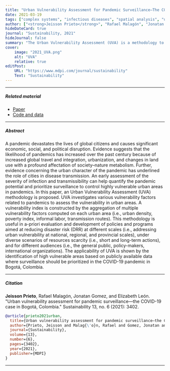 ```yaml
---
title: "Urban Vulnerability Assessment for Pandemic Surveillance—The COVID-19 Case in Bogotá, Colombia" 
date: 2021-03-19
tags: ["complex systems", "infectious diseases", "spatial analysis", "uncertanty"]
author: ["<strong>Jeisson Prieto</strong>", "Rafael Malagón", "Jonatan Gomez", "Elizabeth Leon"]
hideDateCard: true
journal: "Sustainability, 2021"
hideJournal: false
summary: "The Urban Vulnerability Assessment (UVA) is a methodology to identify areas most at risk during pandemics by analyzing factors like urban density, poverty, and informal labor. Applied to Bogotá, Colombia during COVID-19, it helps prioritize surveillance and supports disaster risk reduction policies across scales and under resource-constrained scenarios." 
cover:
    image: "2021_UVA.png"
    alt: "UVA"
    relative: true
editPost:
    URL: "https://www.mdpi.com/journal/sustainability"
    Text: "Sustainability"
---
```


---

##### Related material

+ [Paper](https://www.mdpi.com/2071-1050/13/6/3402)
+ [Code and data](https://github.com/japrietov/UVA)

---

##### Abstract

A pandemic devastates the lives of global citizens and causes significant economic, social, and political disruption. Evidence suggests that the likelihood of pandemics has increased over the past century because of increased global travel and integration, urbanization, and changes in land use with a profound affectation of society–nature metabolism. Further, evidence concerning the urban character of the pandemic has underlined the role of cities in disease transmission. An early assessment of the severity of infection and transmissibility can help quantify the pandemic potential and prioritize surveillance to control highly vulnerable urban areas in pandemics. In this paper, an Urban Vulnerability Assessment (UVA) methodology is proposed. UVA investigates various vulnerability factors related to pandemics to assess the vulnerability in urban areas. A vulnerability index is constructed by the aggregation of multiple vulnerability factors computed on each urban area (i.e., urban density, poverty index, informal labor, transmission routes). This methodology is useful in a-priori evaluation and development of policies and programs aimed at reducing disaster risk (DRR) at different scales (i.e., addressing urban vulnerability at national, regional, and provincial scales), under diverse scenarios of resources scarcity (i.e., short and long-term actions), and for different audiences (i.e., the general public, policy-makers, international organizations). The applicability of UVA is shown by the identification of high vulnerable areas based on publicly available data where surveillance should be prioritized in the COVID-19 pandemic in Bogotá, Colombia.

<!-- ---

##### Figure 6: Some Uses For Olive Oil

![](paper1.png) -->

---

##### Citation

**Jeisson Prieto**, Rafael Malagón, Jonatan Gomez, and Elizabeth León. "Urban vulnerability assessment for pandemic surveillance—the COVID-19 case in Bogotá, Colombia." Sustainability 13, no. 6 (2021): 3402.

```BibTeX
@article{prieto2021urban,
  title={Urban vulnerability assessment for pandemic surveillance—the COVID-19 case in Bogot{\'a}, Colombia},
  author={Prieto, Jeisson and Malag{\'o}n, Rafael and Gomez, Jonatan and Le{\'o}n, Elizabeth},
  journal={Sustainability},
  volume={13},
  number={6},
  pages={3402},
  year={2021},
  publisher={MDPI}
}
```

---

<!-- ##### Related material

+ [Presentation slides](presentation1.pdf)
+ [Summary of the paper](https://www.penguinrandomhouse.com/books/110403/unusual-uses-for-olive-oil-by-alexander-mccall-smith/) -->
